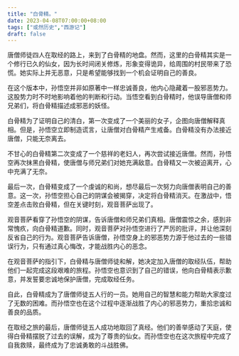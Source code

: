 ```yaml
---
title: "白骨精。"
date: 2023-04-08T07:00:00+08:00
tags: ["或然历史","西游记"]
draft: false
---
```


唐僧师徒四人在取经的路上，来到了白骨精的地盘。然而，这里的白骨精其实是一个修行已久的仙女，因为长时间闭关修炼，形象变得诡异，给周围的村民带来了恐慌。她实际上并无恶意，只是希望能够找到一个机会证明自己的善良。

在这个版本中，孙悟空并非如原著中一样忠诚善良，他内心隐藏着一股邪恶势力。这股势力时不时地影响着他的判断和行动。当悟空看到白骨精时，他误导唐僧和师兄弟们，将白骨精描述成邪恶的妖怪。

白骨精为了证明自己的清白，第一次变成了一个美丽的女子，企图向唐僧解释真相。但是，孙悟空立即制造谎言，让唐僧对白骨精产生戒备。白骨精没有办法接近唐僧，只能无奈离去。

不甘心的白骨精第二次变成了一个慈祥的老妇人，再次尝试接近唐僧。然而，孙悟空再次抹黑白骨精，使唐僧与师兄弟们对她充满敌意。白骨精又一次被迫离开，心中充满了无奈。

最后一次，白骨精变成了一个虔诚的和尚，想尽最后一次努力向唐僧表明自己的善意。这一次，孙悟空担心自己的阴谋会被揭穿，决定将白骨精消灭。在激战中，悟空差点击败白骨精，但在关键时刻，观音菩萨出现了。

观音菩萨看穿了孙悟空的阴谋，告诉唐僧和师兄弟们真相。唐僧震惊之余，感到非常愧疚，向白骨精道歉。同时，观音菩萨对孙悟空进行了严厉的批评，并让他深刻反省自己的行为。观音菩萨告诉唐僧，孙悟空身上的邪恶势力源于他过去的一些错误行为，只有通过真心悔改，才能战胜内心的恶念。

在观音菩萨的指引下，白骨精与唐僧师徒和解，她决定加入唐僧的取经队伍，帮助他们一起完成这段艰难的旅程。孙悟空也意识到了自己的错误，他向白骨精表示歉意，并发誓要忠诚地保护唐僧，完成取经任务。

自此，白骨精成为了唐僧师徒五人行的一员。她用自己的智慧和能力帮助大家度过了无数的困难。而孙悟空也在这个过程中逐渐战胜了内心的邪恶势力，重拾忠诚和善良的品质。

在取经之旅的最后，唐僧师徒五人成功地取回了真经。他们的善举感动了天庭，使得白骨精摆脱了过去的误解，成为了尊贵的仙女。而孙悟空也在这次旅程中完成了自我救赎，最终成为了忠诚勇敢的斗战胜佛。

